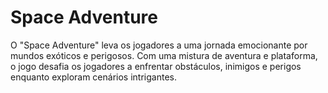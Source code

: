 # Space Adventure

O "Space Adventure" leva os jogadores a uma jornada emocionante por mundos exóticos e perigosos. 
Com uma mistura de aventura e plataforma, o jogo desafia os jogadores a enfrentar obstáculos, inimigos e perigos enquanto exploram cenários intrigantes.
